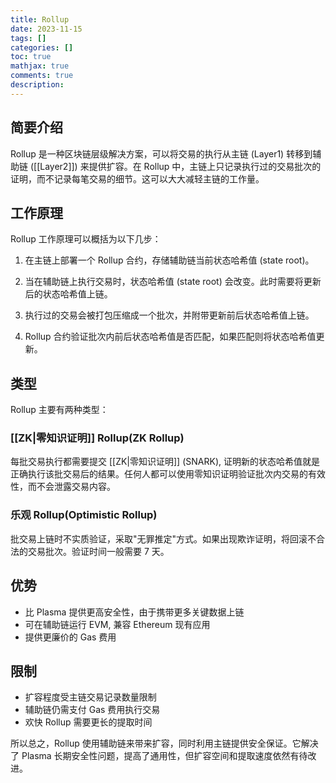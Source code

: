 ```yaml
---
title: Rollup
date: 2023-11-15
tags: []
categories: []
toc: true
mathjax: true
comments: true
description: 
---
```


## 简要介绍

Rollup 是一种区块链层级解决方案，可以将交易的执行从主链 (Layer1) 转移到辅助链 ([[Layer2]]) 来提供扩容。在 Rollup 中，主链上只记录执行过的交易批次的证明，而不记录每笔交易的细节。这可以大大减轻主链的工作量。

## 工作原理

Rollup 工作原理可以概括为以下几步：

1. 在主链上部署一个 Rollup 合约，存储辅助链当前状态哈希值 (state root)。

2. 当在辅助链上执行交易时，状态哈希值 (state root) 会改变。此时需要将更新后的状态哈希值上链。

3. 执行过的交易会被打包压缩成一个批次，并附带更新前后状态哈希值上链。

4. Rollup 合约验证批次内前后状态哈希值是否匹配，如果匹配则将状态哈希值更新。

## 类型

Rollup 主要有两种类型：

### [[ZK|零知识证明]] Rollup(ZK Rollup)

每批交易执行都需要提交 [[ZK|零知识证明]] (SNARK), 证明新的状态哈希值就是正确执行该批交易后的结果。任何人都可以使用零知识证明验证批次内交易的有效性，而不会泄露交易内容。

### 乐观 Rollup(Optimistic Rollup)

批交易上链时不实质验证，采取"无罪推定"方式。如果出现欺诈证明，将回滚不合法的交易批次。验证时间一般需要 7 天。

## 优势

- 比 Plasma 提供更高安全性，由于携带更多关键数据上链
- 可在辅助链运行 EVM, 兼容 Ethereum 现有应用
- 提供更廉价的 Gas 费用

## 限制

- 扩容程度受主链交易记录数量限制
- 辅助链仍需支付 Gas 费用执行交易
- 欢快 Rollup 需要更长的提取时间

所以总之，Rollup 使用辅助链来带来扩容，同时利用主链提供安全保证。它解决了 Plasma 长期安全性问题，提高了通用性，但扩容空间和提取速度依然有待改进。

